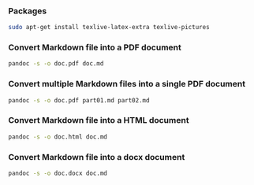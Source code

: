 ### Packages

```bash
sudo apt-get install texlive-latex-extra texlive-pictures
```

### Convert Markdown file into a PDF document

```bash
pandoc -s -o doc.pdf doc.md
```

### Convert multiple Markdown files into a single PDF document

```bash
pandoc -s -o doc.pdf part01.md part02.md
```

### Convert Markdown file into a HTML document

```bash
pandoc -s -o doc.html doc.md
```

### Convert Markdown file into a docx document

```bash
pandoc -s -o doc.docx doc.md
```

